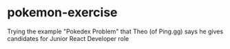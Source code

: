 # pokemon-exercise
Trying the example "Pokedex Problem" that Theo (of Ping.gg) says he gives candidates for Junior React Developer role
